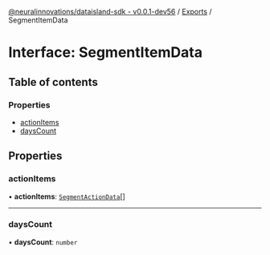 [@neuralinnovations/dataisland-sdk - v0.0.1-dev56](../../README.md) / [Exports](../modules.md) / SegmentItemData

# Interface: SegmentItemData

## Table of contents

### Properties

- [actionItems](SegmentItemData.md#actionitems)
- [daysCount](SegmentItemData.md#dayscount)

## Properties

### actionItems

• **actionItems**: [`SegmentActionData`](SegmentActionData.md)[]

___

### daysCount

• **daysCount**: `number`
